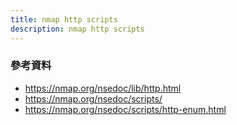 ```yaml
---
title: nmap http scripts
description: nmap http scripts
---
```


### 參考資料

- https://nmap.org/nsedoc/lib/http.html
- https://nmap.org/nsedoc/scripts/ <!-- 超多，感覺可以分很多篇講 -->
- https://nmap.org/nsedoc/scripts/http-enum.html

